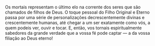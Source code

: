 ﻿Os mortais representam o último elo na corrente dos seres que são chamados de filhos de Deus. O toque pessoal do Filho Original e Eterno passa por uma série de personalizações decrescentemente divinas e crescentemente humanas, até chegar a um ser exatamente como vós, a quem podeis ver, ouvir e tocar. E, então, vos tornais espiritualmente sabedores da grande verdade que a vossa fé pode captar — a da vossa filiação ao Deus eterno!